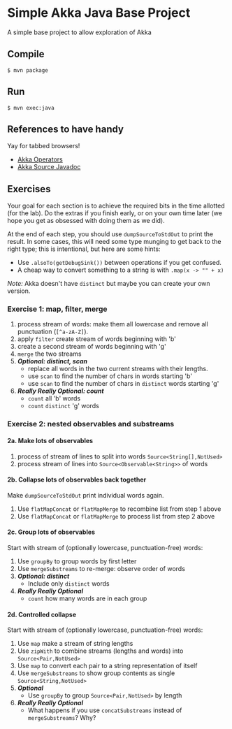 # Simple Akka Java Base Project

A simple base project to allow exploration of Akka

## Compile

```console
$ mvn package
```

## Run

```console
$ mvn exec:java
```

## References to have handy

Yay for tabbed browsers!

* [Akka Operators](https://doc.akka.io/docs/akka/2.5/stream/operators/index.html)
* [Akka Source Javadoc](https://doc.akka.io/japi/akka/current/akka/stream/javadsl/Source.html)

## Exercises

Your goal for each section is to achieve the required bits in the time allotted (for the lab). Do the extras if you finish early, or on your own time later (we hope you get as obsessed with doing them as we did).

At the end of each step, you should use `dumpSourceToStdOut` to print the result. In some cases, this will need some type munging to get back to the right type; this is intentional, but here are some hints:

* Use `.alsoTo(getDebugSink())` between operations if you get confused.
* A cheap way to convert something to a string is with `.map(x -> "" + x)`

*Note:* Akka doesn't have `distinct` but maybe you can create your own version. 

### Exercise 1: map, filter, merge

1. process stream of words: make them all lowercase and remove all punctuation (`[^a-zA-Z]`).
2. apply `filter` create stream of words beginning with 'b'
3. create a second stream of words beginning with 'g'
4. `merge` the two streams
5. ***Optional: distinct, scan***
    * replace all words in the two current streams with their lengths.
    * use `scan` to find the number of chars in words starting 'b'
    * use `scan` to find the number of chars in `distinct` words starting 'g'
6. ***Really Really Optional: count***
    * `count` all 'b' words
    * `count` `distinct` 'g' words

### Exercise 2: nested observables and substreams

#### 2a. Make lots of observables

1. process of stream of lines to split into words `Source<String[],NotUsed>`
2. process stream of lines into `Source<Observable<String>>` of words

#### 2b. Collapse lots of observables back together

Make `dumpSourceToStdOut` print individual words again.

1. Use `flatMapConcat` or `flatMapMerge` to recombine list from step 1 above
2. Use `flatMapConcat` or `flatMapMerge` to process list from step 2 above

#### 2c. Group lots of observables

Start with stream of (optionally lowercase, punctuation-free) words:

1. Use `groupBy` to group words by first letter
2. Use `mergeSubstreams` to re-merge: observe order of words
3. ***Optional: distinct***
    * Include only `distinct` words
4. ***Really Really Optional***
    * `count` how many words are in each group

#### 2d. Controlled collapse

Start with stream of (optionally lowercase, punctuation-free) words:

1. Use `map` make a stream of string lengths
2. Use `zipWith` to combine streams (lengths and words) into `Source<Pair,NotUsed>`
3. Use `map` to convert each pair to a string representation of itself
3. Use `mergeSubstreams` to show group contents as single `Source<String,NotUsed>`
4. ***Optional***
    * Use `groupBy` to group `Source<Pair,NotUsed>` by length
5. ***Really Really Optional***
    * What happens if you use `concatSubstreams` instead of `mergeSubstreams`? Why?
